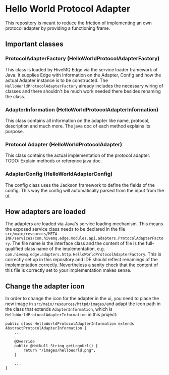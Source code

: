 # Hello World Protocol Adapter

This repository is meant to reduce the friction of implementing an own protocol adapter by providing a functioning frame. 

## Important classes

### ProtocolAdapterFactory (HelloWorldProtocolAdapterFactory)

This class is loaded by HiveMQ Edge via the service loader framework of Java. It supplies Edge with Information on the Adapter, Config and how the actual Adapter instance is to be constructed.
The `HelloWorldProtocolAdapterFactory` already includes the necessary wiring of classes and there shouldn't be much work needed there besides renaming the class.

### AdapterInformation (HelloWorldProtocolAdapterInformation)

This class contains all information on the adapter like name, protocol, description and much more. The java doc of each method explains its purpose.

### Protocol Adapter (HelloWorldProtocolAdapter)

This class contains the actual implementation of the protocol adapter. 
TODO: Explain methods or reference java doc. 


### AdapterConfig (HelloWorldAdapterConfig)

The config class uses the Jackson framework to define the fields of the config. This way the config will automatically parsed from the input from the ui. 

## How adapters are loaded

The adapters are loaded via Java's service loading mechanism. This means the exposed service class needs to be declared
in the file `src/main/resources/META-INF/services/com.hivemq.edge.modules.api.adapters.ProtocolAdapterFactory`. The file
name is the interface class and the content of file is the full-qualified class name of the implementation,
e.g. `com.hivemq.edge.adapters.http.HelloWorldProtocolAdapterFactory`. This is correctly set up in this repository and IDE should reflect renamings of the implementation correctly. Nevertheless a sanity check that the content of this file is correctly set to your implementation makes sense.

## Change the adapter icon

In order to change the icon for the adapter in the ui, you need to place the new image
in `src/main/resources/httpd/images/`and adapt the icon path in the class that extends `AdapterInformation`, which
is `HelloWorldProtocolAdapterInformation` in this project:

```
public class HelloWorldProtocolAdapterInformation extends AbstractProtocolAdapterInformation {
    ...

    @Override
    public @NotNull String getLogoUrl() {
        return "/images/helloWorld.png";
    }
    
    ...
}
```
